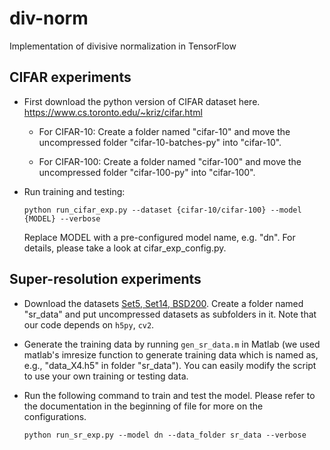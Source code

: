 # div-norm
Implementation of divisive normalization in TensorFlow

## CIFAR experiments
- First download the python version of CIFAR dataset here. https://www.cs.toronto.edu/~kriz/cifar.html

  - For CIFAR-10:
  Create a folder named "cifar-10" and move the uncompressed folder "cifar-10-batches-py" into "cifar-10".

  - For CIFAR-100:
  Create a folder named "cifar-100" and move the uncompressed folder "cifar-100-py" into "cifar-100".

- Run training and testing:
  ```
  python run_cifar_exp.py --dataset {cifar-10/cifar-100} --model {MODEL} --verbose
  ```

  Replace MODEL with a pre-configured model name, e.g. "dn". For details, please take a look at cifar_exp_config.py.


## Super-resolution experiments

* Download the datasets [Set5, Set14, BSD200](https://github.com/huangzehao/Super-Resolution.Benckmark). Create a folder named "sr_data" and put uncompressed datasets as subfolders in it. Note that our code depends on ```h5py```, ```cv2```.

* Generate the training data by running ```gen_sr_data.m``` in Matlab (we used matlab's imresize function to generate training data which is named as, e.g., "data_X4.h5" in folder "sr_data"). You can easily modify the script to use your own training or testing data.

* Run the following command to train and test the model. Please refer to the documentation in the beginning of file for more on the configurations.

  ```
  python run_sr_exp.py --model dn --data_folder sr_data --verbose
  ```